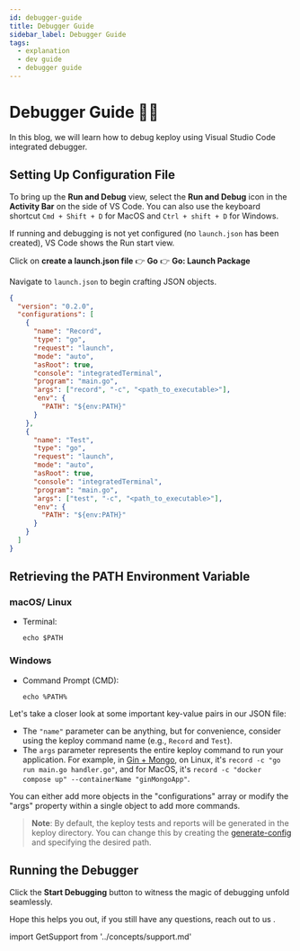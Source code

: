 ```yaml
---
id: debugger-guide
title: Debugger Guide
sidebar_label: Debugger Guide
tags:
  - explanation
  - dev guide
  - debugger guide
---
```


# Debugger Guide 👨‍🔧

In this blog, we will learn how to debug keploy using Visual Studio Code integrated debugger.

## Setting Up Configuration File

To bring up the **Run and Debug** view, select the **Run and Debug** icon in the **Activity Bar** on the side of VS Code. You can also use the keyboard shortcut `Cmd + Shift + D` for MacOS and `Ctrl + shift + D` for Windows.

If running and debugging is not yet configured (no `launch.json` has been created), VS Code shows the Run start view.

Click on **create a launch.json file** 👉 **Go** 👉 **Go: Launch Package**

Navigate to `launch.json` to begin crafting JSON objects.

```json
{
  "version": "0.2.0",
  "configurations": [
    {
      "name": "Record",
      "type": "go",
      "request": "launch",
      "mode": "auto",
      "asRoot": true,
      "console": "integratedTerminal",
      "program": "main.go",
      "args": ["record", "-c", "<path_to_executable>"],
      "env": {
        "PATH": "${env:PATH}"
      }
    },
    {
      "name": "Test",
      "type": "go",
      "request": "launch",
      "mode": "auto",
      "asRoot": true,
      "console": "integratedTerminal",
      "program": "main.go",
      "args": ["test", "-c", "<path_to_executable>"],
      "env": {
        "PATH": "${env:PATH}"
      }
    }
  ]
}
```

## Retrieving the PATH Environment Variable

### macOS/ Linux

<ul><li>

Terminal:

```shell
echo $PATH
```

</li>

</ul>

### Windows

<ul><li>

Command Prompt (CMD):

```shell
echo %PATH%
```

</li>

</ul>
Let's take a closer look at some important key-value pairs in our JSON file:

- The `"name"` parameter can be anything, but for convenience, consider using the keploy command name (e.g., `Record` and `Test`).
- The `args` parameter represents the entire keploy command to run your application. For example, in [Gin + Mongo](https://keploy.io/docs/quickstart/samples-gin/), on Linux, it's `record -c "go run main.go handler.go"`, and for MacOS, it's `record -c "docker compose up" --containerName "ginMongoApp"`.

You can either add more objects in the "configurations" array or modify the "args" property within a single object to add more commands.

> **Note**: By default, the keploy tests and reports will be generated in the keploy directory. You can change this by creating the [generate-config](https://keploy.io/docs/running-keploy/cli-commands/#generate-config) and specifying the desired path.

## Running the Debugger

Click the **Start Debugging** button to witness the magic of debugging unfold seamlessly.

Hope this helps you out, if you still have any questions, reach out to us .

import GetSupport from '../concepts/support.md'

<GetSupport/>
